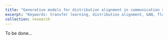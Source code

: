 ```yaml
---
title: "Generative models for distribution alignment in communication systems"
excerpt: "Keywords: transfer learning, distribution alignment, GAN, flow-based generative models. <br/><img src='/images/generative.png'>"
collection: research
---
```


To be done...
